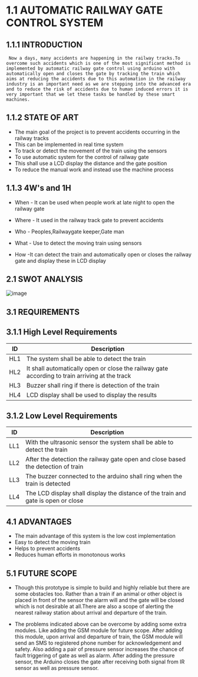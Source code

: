 # 1.1 AUTOMATIC RAILWAY GATE CONTROL SYSTEM

## 1.1.1 INTRODUCTION
     Now a days, many accidents are happening in the railway tracks.To overcome such accidents which is one of the most significant method is implemented by automatic railway gate control using arduino with automatically open and closes the gate by tracking the train which aims at reducing the accidents due to this automation in the railway industry is an important need as we are stepping into the advanced era and to reduce the risk of accidents due to human induced errors it is very important that we let these tasks be handled by these smart machines. 
     
## 1.1.2 STATE OF ART
* The main goal of  the project is to prevent accidents occurring in the railway tracks
* This can be implemented in real time system
* To track or detect the movement of the train using the sensors
* To use automatic system for the control of railway gate 
* This shall use a LCD display the distance and the gate position
* To reduce the manual work and instead use the machine process

## 1.1.3 4W's and 1H
* When  - It can be used when people work at late night to open the railway gate
* Where - It used in the railway track gate to prevent accidents
* Who   - Peoples,Railwaygate keeper,Gate man
* What  - Use to detect the moving train using sensors

* How   -It can detect the train and automatically open or closes the railway gate and display these in LCD display
  
## 2.1 SWOT ANALYSIS

![image](https://user-images.githubusercontent.com/98879965/157074965-baf1239c-4f99-4687-9c5a-c2050d606497.png)


## 3.1 REQUIREMENTS
## 3.1.1 High Level Requirements
| ID  |                    Description                                                                                  |
| --  | -----------                                                                                                     |
| HL1 | The system shall be able to detect the train                                                                    |
| HL2 | It shall automatically open or close the railway gate according to train arriving at the track                  |  
| HL3 | Buzzer shall ring if there is detection of the train                                                            |
| HL4 | LCD display shall be used to display the results                                                                |

## 3.1.2 Low Level Requirements 
| ID  |                    Description                                                      |                                                    
| --  | -----------                                                                         |                                                                          
| LL1 | With the ultrasonic sensor the system shall be able to detect the train             |      
| LL2 | After the detection the railway gate open and close based the detection of train    |
| LL3 | The buzzer connected to the arduino shall ring when the train is detected           | 
| LL4 | The LCD display shall display the distance of the train and gate is open or close   |


## 4.1 ADVANTAGES
* The main advantage of this system is the low cost implementation
* Easy to detect the moving train 
* Helps to prevent accidents
* Reduces human efforts in monotonous works

## 5.1 FUTURE SCOPE

* Though this prototype is simple to build and highly reliable but there are some obstacles too. Rather than a train if an animal or other object is placed in front of the sensor the alarm will and the gate will be closed which is not desirable at all.There are also a scope of alerting the nearest railway station about arrival and departure of the train.

* The problems indicated above can be overcome by adding some extra modules. Like adding the GSM module for future scope. After adding this module, upon arrival and departure of train, the GSM module will send an SMS to registered phone number for acknowledgement and safety. Also adding a pair of pressure sensor increases the chance of fault triggering of gate as well as alarm. After adding the pressure sensor, the Arduino closes the gate after receiving both signal from IR sensor as well as pressure sensor.
